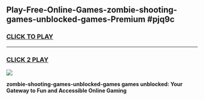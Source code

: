 
## Play-Free-Online-Games-zombie-shooting-games-unblocked-games-Premium #pjq9c
<h3>
<a href="https://premium.freeplayer.one?title=zombie-shooting-games-unblocked-games&ref=8M">CLICK TO PLAY</a></h3>
<hr>

<h3>
<a href="https://premium.freeplayer.one?title=zombie-shooting-games-unblocked-games&ref=8M">CLICK 2 PLAY</a>
  
</h3>

<a href="https://premium.freeplayer.one?title=zombie-shooting-games-unblocked-games&ref=8M"><img src="https://clearcache.store/games.png"></a>


**zombie-shooting-games-unblocked-games games unblocked: Your Gateway to Fun and Accessible Online Gaming**

